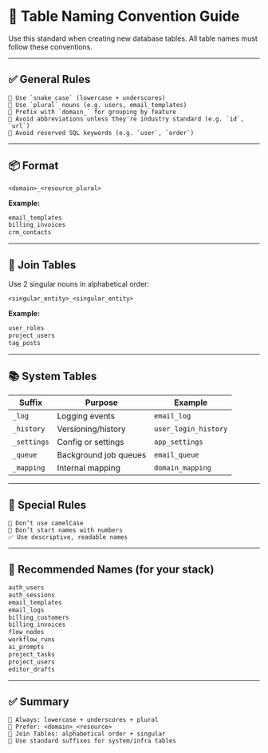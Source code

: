 # 📘 Table Naming Convention Guide

Use this standard when creating new database tables. All table names must follow these conventions.

---

## ✅ General Rules

```
🔹 Use `snake_case` (lowercase + underscores)
🔹 Use `plural` nouns (e.g. users, email_templates)
🔹 Prefix with `domain_` for grouping by feature
🔹 Avoid abbreviations unless they're industry standard (e.g. `id`, `url`)
🔹 Avoid reserved SQL keywords (e.g. `user`, `order`)
```

---

## 📦 Format

```
<domain>_<resource_plural>
```

**Example:**
```sql
email_templates
billing_invoices
crm_contacts
```

---

## 🧩 Join Tables

Use 2 singular nouns in alphabetical order:
```
<singular_entity>_<singular_entity>
```

**Example:**
```sql
user_roles
project_users
tag_posts
```

---

## 📚 System Tables

| Suffix         | Purpose                  | Example              |
|----------------|--------------------------|----------------------|
| `_log`         | Logging events           | `email_log`          |
| `_history`     | Versioning/history       | `user_login_history` |
| `_settings`    | Config or settings       | `app_settings`       |
| `_queue`       | Background job queues    | `email_queue`        |
| `_mapping`     | Internal mapping         | `domain_mapping`     |

---

## 🔐 Special Rules

```
🛑 Don’t use camelCase
🛑 Don’t start names with numbers
✅ Use descriptive, readable names
```

---

## 🧪 Recommended Names (for your stack)

```sql
auth_users
auth_sessions
email_templates
email_logs
billing_customers
billing_invoices
flow_nodes
workflow_runs
ai_prompts
project_tasks
project_users
editor_drafts
```

---

## ✅ Summary

```
📌 Always: lowercase + underscores + plural
📌 Prefer: <domain>_<resource>
📌 Join Tables: alphabetical order + singular
📌 Use standard suffixes for system/infra tables